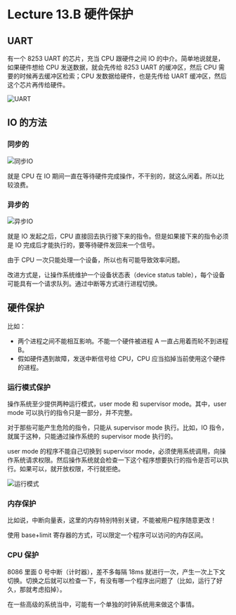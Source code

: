 # Lecture 13.B 硬件保护

## UART

有一个 8253 UART 的芯片，充当 CPU 跟硬件之间 IO 的中介。简单地说就是，如果硬件想给 CPU 发送数据，就会先传给 8253 UART 的缓冲区，然后 CPU 需要的时候再去缓冲区检索；CPU 发数据给硬件，也是先传给 UART 缓冲区，然后这个芯片再传给硬件。

![UART](https://s2.loli.net/2023/07/03/XGPaghuOMnIvH8o.png)

## IO 的方法

### 同步的

![同步IO](https://s2.loli.net/2023/07/03/rutsxWoZv5EJRAw.png)

就是 CPU 在 IO 期间一直在等待硬件完成操作，不干别的，就这么闲着。所以比较浪费。

### 异步的

![异步IO](https://s2.loli.net/2023/07/03/Efqt9hLKRyxXVYZ.png)

就是 IO 发起之后，CPU 直接回去执行接下来的指令。但是如果接下来的指令必须是 IO 完成后才能执行的，要等待硬件发回来一个信号。

由于 CPU 一次只能处理一个设备，所以也有可能导致效率问题。

改进方式是，让操作系统维护一个设备状态表（device status table），每个设备可能具有一个请求队列。通过中断等方式进行进程切换。

## 硬件保护

比如：

*   两个进程之间不能相互影响。不能一个硬件被进程 A 一直占用着而轮不到进程 B。
*   假如硬件遇到故障，发送中断信号给 CPU，CPU 应当掐掉当前使用这个硬件的进程。

### 运行模式保护

操作系统至少提供两种运行模式，user mode 和 supervisor mode。其中，user mode 可以执行的指令只是一部分，并不完整。

对于那些可能产生危险的指令，只能从 supervisor mode 执行。比如，IO 指令，就属于这种，只能通过操作系统的 supervisor mode 执行的。

user mode 的程序不能自己切换到 supervisor mode，必须使用系统调用，向操作系统请求权限。然后操作系统就会检查一下这个程序想要执行的指令是否可以执行。如果可以，就开放权限，不行就拒绝。

![运行模式](https://s2.loli.net/2023/07/03/F9BawHxbqGcZkU2.png)

### 内存保护

比如说，中断向量表，这里的内存特别特别关键，不能被用户程序随意更改！

使用 base+limit 寄存器的方式，可以限定一个程序可以访问的内存区间。

### CPU 保护

8086 里面 0 号中断（计时器），差不多每隔 18ms 就进行一次，产生一次上下文切换。切换之后就可以检查一下，有没有哪一个程序出问题了（比如，运行了好久，那就考虑掐掉）。

在一些高级的系统当中，可能有一个单独的时钟系统用来做这个事情。
